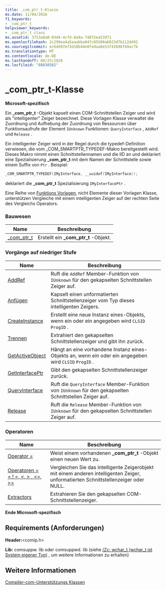 ```yaml
---
title: _com_ptr_t-Klasse
ms.date: 11/04/2016
f1_keywords:
- _com_ptr_t
helpviewer_keywords:
- _com_ptr_t class
ms.assetid: 3753a8a0-03d4-4cfd-8a9a-74872ea53971
ms.openlocfilehash: 2c299ea4a5aaabba847c85500a6023d7b112d492
ms.sourcegitcommit: ec6dd97ef3d10b44e0fedaa8e53f41696f49ac7b
ms.translationtype: MT
ms.contentlocale: de-DE
ms.lasthandoff: 08/25/2020
ms.locfileid: "88838502"
---
```

# <a name="_com_ptr_t-class"></a>_com_ptr_t-Klasse

**Microsoft-spezifisch**

Ein **_com_ptr_t** -Objekt kapselt einen COM-Schnittstellen Zeiger und wird als "intelligenter" Zeiger bezeichnet. Diese Vorlagen Klasse verwaltet die Zuordnung und Aufhebung der Zuordnung von Ressourcen über Funktionsaufrufe der Element `IUnknown` Funktionen: `QueryInterface` , `AddRef` und `Release` .

Ein intelligenter Zeiger wird in der Regel durch die typedef-Definition verwiesen, die vom _COM_SMARTPTR_TYPEDEF-Makro bereitgestellt wird. Dieses Makro nimmt einen Schnittstellennamen und die IID an und deklariert eine Spezialisierung **_com_ptr_t** mit dem Namen der Schnittstelle sowie einem Suffix von `Ptr` . Beispiel:

```cpp
_COM_SMARTPTR_TYPEDEF(IMyInterface, __uuidof(IMyInterface));
```

deklariert die **_com_ptr_t** Spezialisierung `IMyInterfacePtr` .

Eine Reihe von [Funktions Vorlagen](../cpp/relational-function-templates.md), nicht Elemente dieser Vorlagen Klasse, unterstützen Vergleiche mit einem intelligenten Zeiger auf der rechten Seite des Vergleichs Operators.

### <a name="construction"></a>Bauwesen

| Name | Beschreibung |
|-|-|
|[_com_ptr_t](../cpp/com-ptr-t-com-ptr-t.md)|Erstellt ein **_com_ptr_t** -Objekt.|

### <a name="low-level-operations"></a>Vorgänge auf niedriger Stufe

| Name | Beschreibung |
|-|-|
|[AddRef](../cpp/com-ptr-t-addref.md)|Ruft die `AddRef` Member-Funktion von `IUnknown` für den gekapselten Schnittstellen Zeiger auf.|
|[Anfügen](../cpp/com-ptr-t-attach.md)|Kapselt einen unformatierten Schnittstellenzeiger vom Typ dieses intelligenten Zeigers.|
|[CreateInstance](../cpp/com-ptr-t-createinstance.md)|Erstellt eine neue Instanz eines-Objekts, wenn ein oder ein angegeben wird `CLSID` `ProgID` .|
|[Trennen](../cpp/com-ptr-t-detach.md)|Extrahiert den gekapselten Schnittstellenzeiger und gibt ihn zurück.|
|[GetActiveObject](../cpp/com-ptr-t-getactiveobject.md)|Hängt an eine vorhandene Instanz eines-Objekts an, wenn ein oder ein angegeben wird `CLSID` `ProgID` .|
|[GetInterfacePtr](../cpp/com-ptr-t-getinterfaceptr.md)|Gibt den gekapselten Schnittstellenzeiger zurück.|
|[QueryInterface](../cpp/com-ptr-t-queryinterface.md)|Ruft die `QueryInterface` Member-Funktion von `IUnknown` für den gekapselten Schnittstellen Zeiger auf.|
|[Release](../cpp/com-ptr-t-release.md)|Ruft die `Release` Member-Funktion von `IUnknown` für den gekapselten Schnittstellen Zeiger auf.|

### <a name="operators"></a>Operatoren

| Name | Beschreibung |
|-|-|
|[Operator =](../cpp/com-ptr-t-operator-equal.md)|Weist einem vorhandenen **_com_ptr_t** -Objekt einen neuen Wert zu.|
|[Operatoren = =,! =, \<, > , \<=, >=](../cpp/com-ptr-t-relational-operators.md)|Vergleichen Sie das intelligente Zeigerobjekt mit einem anderen intelligenten Zeiger, unformatierten Schnittstellenzeiger oder NULL.|
|[Extractors](../cpp/com-ptr-t-extractors.md)|Extrahieren Sie den gekapselten COM-Schnittstellenzeiger.|

**Ende Microsoft-spezifisch**

## <a name="requirements"></a>Requirements (Anforderungen)

**Header:**\<comip.h>

**Lib:** comsuppw. lib oder comsuppwd. lib (siehe [/Zc: wchar_t (wchar_t ist System eigener Typ)](../build/reference/zc-wchar-t-wchar-t-is-native-type.md) , um weitere Informationen zu erhalten)

## <a name="see-also"></a>Weitere Informationen

[Compiler-com-Unterstützungs Klassen](../cpp/compiler-com-support-classes.md)
